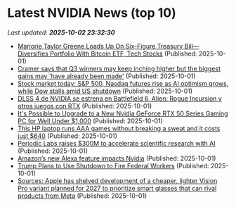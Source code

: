 # Latest NVIDIA News (top 10)
_Last updated: **2025-10-02 23:32:30**_

- [Marjorie Taylor Greene Loads Up On Six-Figure Treasury Bill— Diversifies Portfolio With Bitcoin ETF, Tech Stocks](https://finance.yahoo.com/news/marjorie-taylor-greene-loads-six-233046635.html) (Published: 2025-10-01)
- [Cramer says that Q3 winners may keep inching higher but the biggest gains may 'have already been made'](https://www.cnbc.com/2025/10/01/cramer-says-that-q3-winners-may-keep-inching-higher-but-the-biggest-gains-may-have-already-been-made.html) (Published: 2025-10-01)
- [Stock market today: S&P 500, Nasdaq futures rise as AI optimism grows, while Dow stalls amid US shutdown](https://finance.yahoo.com/news/live/stock-market-today-sp-500-nasdaq-futures-rise-as-ai-optimism-blots-out-us-shutdown-230340381.html) (Published: 2025-10-01)
- [DLSS 4 de NVIDIA se estrena en Battlefield 6, Alien: Rogue Incursion y otros juegos con RTX](https://www.linuxadictos.com/dlss-4-de-nvidia-se-estrena-en-battlefield-6-alien-rogue-incursion-y-otros-juegos-con-rtx.html) (Published: 2025-10-01)
- [It's Possible to Upgrade to a New Nvidia GeForce RTX 50 Series Gaming PC for Well Under $1,000](https://www.ign.com/articles/upgrade-to-a-geforce-rtx-50-series-gaming-pc-for-well-under-1000) (Published: 2025-10-01)
- [This HP laptop runs AAA games without breaking a sweat and it costs just $640](https://www.xda-developers.com/this-hp-gaming-laptop-delivers-everything-you-want/) (Published: 2025-10-01)
- [Periodic Labs raises $300M to accelerate scientific research with AI](https://siliconangle.com/2025/10/01/periodic-labs-raises-300m-accelerate-scientific-research-ai/) (Published: 2025-10-01)
- [Amazon’s new Alexa feature impacts Nvidia](https://biztoc.com/x/9f7f13bc68fd34f4) (Published: 2025-10-01)
- [Trump Plans to Use Shutdown to Fire Federal Workers](https://biztoc.com/x/76b37aa571f1db82) (Published: 2025-10-01)
- [Sources: Apple has shelved development of a cheaper, lighter Vision Pro variant planned for 2027 to prioritize smart glasses that can rival products from Meta](https://biztoc.com/x/5b319fb34fecb9b1) (Published: 2025-10-01)

